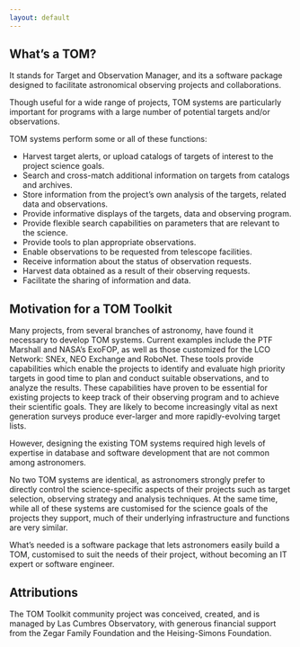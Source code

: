 ```yaml
---
layout: default
---
```


## What’s a TOM?
It stands for Target and Observation Manager, and its a software package designed to facilitate astronomical observing projects and collaborations.

Though useful for a wide range of projects, TOM systems are particularly important for programs with a large number of potential targets and/or observations.

TOM systems perform some or all of these functions:

*   Harvest target alerts, or upload catalogs of targets of interest to the project science goals.
*   Search and cross-match additional information on targets from catalogs and archives.
*   Store information from the project’s own analysis of the targets, related data and observations.
*   Provide informative displays of the targets, data and observing program.
*   Provide flexible search capabilities on parameters that are relevant to the science.
*   Provide tools to plan appropriate observations.
*   Enable observations to be requested from telescope facilities.
*   Receive information about the status of observation requests.
*   Harvest data obtained as a result of their observing requests.
*   Facilitate the sharing of information and data.

## Motivation for a TOM Toolkit

Many projects, from several branches of astronomy, have found it necessary to develop TOM systems.  Current examples include the PTF Marshall and  NASA’s ExoFOP, as well as those customized for the LCO Network: SNEx, NEO Exchange and RoboNet.
These tools provide capabilities which enable the projects to identify and evaluate high priority targets in good time to plan and conduct suitable observations, and to analyze the results.  These capabilities have proven to be essential for existing projects to keep track of their observing program and to achieve their scientific goals.  They are likely to become increasingly vital as next generation surveys produce ever-larger and more rapidly-evolving target lists.

However, designing the existing TOM systems required high levels of expertise in database and software development that are not common among astronomers.

No two TOM systems are identical, as astronomers strongly prefer to directly control the science-specific aspects of their projects such as target selection, observing strategy and analysis techniques.  At the same time, while all of these systems are customised for the science goals of the projects they support, much of their underlying infrastructure and functions are very similar.

What’s needed is a software package that lets astronomers easily build a TOM, customised to suit the needs of their project, without becoming an IT expert or software engineer.

## Attributions

The TOM Toolkit community project was conceived, created, and is managed by Las Cumbres Observatory, with generous financial support from the Zegar Family Foundation and the Heising-Simons Foundation.
